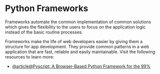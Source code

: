 # Python Frameworks

Frameworks automate the common implementation of common solutions which gives the flexibility to the users to focus on the application logic instead of the basic routine processes.

Frameworks make the life of web developers easier by giving them a structure for app development. They provide common patterns in a web application that are fast, reliable and easily maintainable.
Visit the following resources to learn more:

- [@article@Pyscript: A Browser-Based Python Framework for the 99%](https://thenewstack.io/pyscript-a-browser-based-python-framework/)
